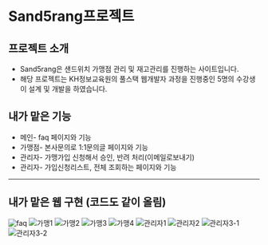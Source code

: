 # Sand5rang프로젝트

## 프로젝트 소개
- Sand5rang은 샌드위치 가맹점 관리 및 재고관리를 진행하는 사이트입니다.
- 해당 프로젝트는 KH정보교육원의 풀스택 웹개발자 과정을 진행중인 5명의 수강생이 설계 및 개발을 하였습니다.

## 내가 맡은 기능
- 메인- faq 페이지와 기능
- 가맹점- 본사문의로 1:1문의글 페이지와 기능
- 관리자- 가맹가입 신청해서 승인, 반려 처리(이메일로보내기)
- 관리자- 가입신청리스트, 전체 조회하는 페이지와 기능


---
## 내가 맡은 웹 구현 (코드도 같이 올림)
![faq](https://user-images.githubusercontent.com/97028831/183025222-74a022fb-27cb-4b02-a549-5fc40d4bedcf.png)
![가맹1](https://user-images.githubusercontent.com/97028831/183025470-c89521f1-3780-4d5f-8773-323741468088.png)
![가맹2](https://user-images.githubusercontent.com/97028831/183025485-64de0c96-76f5-4cbf-a1ad-d77e2841d588.png)
![가맹3](https://user-images.githubusercontent.com/97028831/183025496-41d3a900-c6b7-4e9a-8c1a-97065582de36.png)
![가맹4](https://user-images.githubusercontent.com/97028831/183025507-1c6282e5-3097-4cbf-b5b5-00d4db8fe7da.png)
![관리자1](https://user-images.githubusercontent.com/97028831/183025520-601eb377-8d43-43a6-8016-4b6e50b7f3e5.png)
![관리자2](https://user-images.githubusercontent.com/97028831/183025533-27dbaecf-b553-4ee8-8e48-116655b4ea82.png)
![관리자3-1](https://user-images.githubusercontent.com/97028831/183025592-818316a4-3454-4a32-a384-5acd5fdaef1c.png)
![관리자3-2](https://user-images.githubusercontent.com/97028831/183025608-fa318806-48f7-4460-a064-b5c241c00a47.png)



